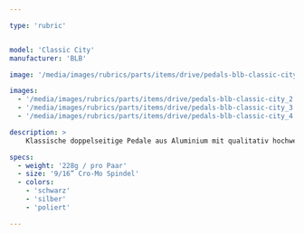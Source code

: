 ```yaml
---

type: 'rubric'


model: 'Classic City'
manufacturer: 'BLB'

image: '/media/images/rubrics/parts/items/drive/pedals-blb-classic-city_1.jpeg'

images:
  - '/media/images/rubrics/parts/items/drive/pedals-blb-classic-city_2.jpeg'
  - '/media/images/rubrics/parts/items/drive/pedals-blb-classic-city_3.jpeg'
  - '/media/images/rubrics/parts/items/drive/pedals-blb-classic-city_4.jpeg'

description: >
    Klassische doppelseitige Pedale aus Aluminium mit qualitativ hochwertigen, versiegelten Lagern.

specs:
  - weight: '228g / pro Paar'
  - size: '9/16” Cro-Mo Spindel'
  - colors:
    - 'schwarz'
    - 'silber'
    - 'poliert'

---
```

